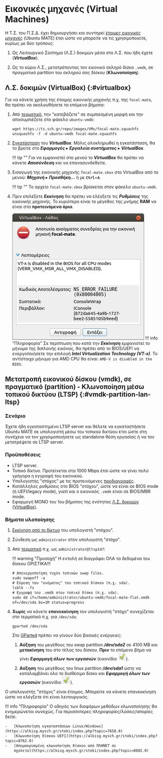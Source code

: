# Εικονικές μηχανές (Virtual Machines)

Η Τ.Σ. του Π.Σ.Δ. έχει δημιουργήσει και συντηρεί [έτοιμες εικονικές
μηχανές](https://ts.sch.gr/repo/images/VMs/) (Ubuntu MATE) έτσι ώστε να
μπορείτε να τις χρησιμοποιείτε, κυρίως με δύο τρόπους:

1.  Ως Λειτουργικό Σύστημα (Λ.Σ.) δοκιμών μέσα στο Λ.Σ. που ήδη έχετε
    (***VirtualBox***).

2.  Ως το κύριο Λ.Σ., μετατρέποντας τον εικονικό σκληρό δίσκο `.vmdk`, σε
    πραγματικό partition του σκληρού σας δίσκου (**Κλωνοποίηση**).


## Λ.Σ. δοκιμών (VirtualBox) {:#virtualbox}

Για να κάνετε χρήση της έτοιμης εικονικής μηχανής π.χ. της `focal-mate`, θα
πρέπει να ακολουθήσετε τα επόμενα βήματα:

1.  Από [τερματικό](../../glossary#terminal), την "κατεβάζετε" σε συμπιεσμένη
    μορφή και την αποσυμπιέζετε στο φάκελο `ubuntu-vmdk`:

    ```shell
    wget https://ts.sch.gr/repo/images/VMs/focal-mate.squashfs
    unsquashfs -f -d ubuntu-vmdk focal-mate.squashfs
    ```

2.  [Εγκατάσταση](../../ubuntu/software.md) του ***VirtualBox***. Μόλις
    ολοκληρωθεί η εγκατάσταση, θα το βρείτε στο ***Εφαρμογές*** ▸ ***Εργαλεία
    συστήματος*** ▸ ***VirtualBox***.

    !!! tip ""
        Για να εμφανιστεί στο μενού το ***VirtualBox*** θα πρέπει να κάνετε
        ***Αποσύνδεση*** και να επανασυνδεθείτε.

3.  Εισαγωγή της εικονικής μηχανής `focal-mate.vbox` στο VirtualBox από το
    μενού: ***Μηχανή*** ▸ ***Προσθήκη...*** ή με **`Ctrl`**+**`A`**.

    !!! tip ""
        Το αρχείο `focal-mate.vbox` βρίσκεται στον φάκελο `ubuntu-vmdk`.

4.  Πριν επιλέξετε ***Εκκίνηση*** θα πρέπει να ελέγξετε τις ***Ρυθμίσεις*** της
    εικονικής μηχανής. Το κυριότερο είναι το μέγεθος της μνήμης **RAM** να
    είναι στα **προτεινόμενα όρια**.

    [![](VT-x_BIOS.png)](VT-x_BIOS.png)
    !!! info "Πληροφορία"
        Σε περίπτωση που κατά την ***Εκκίνηση*** εμφανιστεί το μήνυμα της
        διπλανής εικόνας, θα πρέπει από το BIOS/UEFI να ενεργοποιήσετε την
        επιλογή ***Intel Virtualization Technology (VT-x)***. Το αντίστοιχο
        μήνυμα για AMD CPU θα είναι: `AMD-V is disabled in the BIOS`.

## Μετατροπή εικονικού δίσκου (vmdk), σε πραγματικό (partition) - Κλωνοποίηση μέσω τοπικού δικτύου (LTSP) {:#vmdk-partition-lan-ltsp}

### Σενάριο

Έχετε ήδη εγκαταστημένο LTSP server και θέλετε να εγκαταστήσετε Ubuntu MATE σε
υπολογιστή μέσω του τοπικού δικτύου έτσι ώστε στη συνέχεια να τον
χρησιμοποιήσετε ως standalone θέση εργασίας ή να τον μετατρέψετε σε LTSP
server.

### Προϋποθέσεις

-   LTSP server.
-   Τοπικό δίκτυο. Προτείνεται στα 1000 Mbps έτσι ώστε να γίνει πολύ γρήγορα η
    εγγραφή του εικονικού.
-   Υπολογιστής "στόχος" με τις προτεινόμενες
    [προδιαγραφές](../../ltsp/requirements.md).
-   Κατάλληλες ρυθμίσεις στο BIOS "στόχου", ώστε να είναι σε BIOS mode (ή
    UEFI/legacy mode), γιατί και ο εικονικός `.vmdk` είναι σε BIOS/MBR mode. 
-   Εφαρμογή ΜΟΝΟ του 1ου βήματος της ενότητας [Λ.Σ. δοκιμών
    (VirtualBox)](#virtualbox).

### Βήματα υλοποίησης

1.  [Εκκίνηση από το δίκτυο](../../ltsp/netboot.md) του υπολογιστή "στόχου".

2.  Σύνδεση ως `administrator` στον υπολογιστή "στόχο".

3.  Από [τερματικό](../../glossary#terminal) π.χ. ως `administrator@ltsp147`:

    !!! warning "Προσοχή"
        Η εντολή `dd` διαγράφει ΟΛΑ τα δεδομένα του δίσκου ΟΡΙΣΤΙΚΑ!!!

    ```shell
    # Απενεργοποίηση τυχόν τοπικών swap files.
    sudo swapoff -a
    # Εύρεση του "ονόματος" του τοπικού δίσκου (π.χ. sda).
    lsblk --fs
    # Εγγραφή του .vmdk στον τοπικό δίσκο (π.χ. sda).
    sudo dd if=/home/administrator/ubuntu-vmdk/focal-mate-flat.vmdk of=/dev/sda bs=1M status=progress
    ```

4.  **Χωρίς** να κάνετε **επανεκκίνηση** τον υπολογιστή "στόχο" συνεχίζεται στο
    τερματικό π.χ. για `/dev/sda`:

    ```shell
    gparted /dev/sda
    ```

    Στο [GParted](https://ts.sch.gr/docs/linux/guides/gparted/) πρέπει να γίνουν δύο βασικές ενέργειες:

    1.  **Αύξηση** του μεγέθους του swap partition ***/dev/sda2*** σε 4100 MB
        και **μετακίνηση** του στο τέλος του δίσκου. **Πριν** το επόμενο βήμα
        να γίνει ***Εφαρμογή όλων των εργασιών*** (εικονίδιο
        ![](../gparted/Gparted-apply-new-partition.png#inline)).

    2.  **Αύξηση** του μεγέθους του linux partition ***/dev/sda1*** ώστε να
        καταλαμβάνει όλο το διαθέσιμο δίσκο και ***Εφαρμογή όλων των
        εργασιών*** (εικονίδιο
        ![](../gparted/Gparted-apply-new-partition.png#inline)).

Ο υπολογιστής "στόχος" είναι έτοιμος. Μπορείτε να κάνετε επανεκκίνηση ώστε να
ελέγξετε ότι είναι λειτουργικός.

!!! info "Πληροφορία"
    Ο οδηγός των διαφόρων μεθόδων κλωνοποίησης θα ενημερώνεται συνεχώς. Για περισσοτερες πληροφορίες/λύσεις/απορίες δείτε:

    -   [Κλωνοποίηση εγκαταστάσεων Linux/Windows](https://alkisg.mysch.gr/steki/index.php?topic=7658.0)
    -   [Κλωνοποίηση δίσκου UEFI](https://alkisg.mysch.gr/steki/index.php?topic=8762.0)
    -   [Απομακρυσμένη κλωνοποίηση δίσκου από ΠΛΗΝΕΤ σε
        σχολείο](https://alkisg.mysch.gr/steki/index.php?topic=8602.0)
